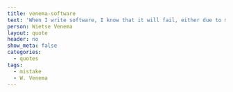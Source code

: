 ```yaml
---
title: venema-software
text: 'When I write software, I know that it will fail, either due to my own mistake, or due to some other cause.'
person: Wietse Venema
layout: quote
header: no
show_meta: false
categories:
  - quotes
tags:
  - mistake
  - W. Venema
---
```

